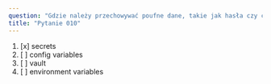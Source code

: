 ```yaml
---
question: "Gdzie należy przechowywać poufne dane, takie jak hasła czy certyfikaty, które będą używane w workflows?"
title: "Pytanie 010"
---
```


1. [x] secrets
1. [ ] config variables
1. [ ] vault
1. [ ] environment variables
